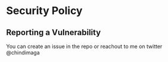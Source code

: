 # Security Policy


## Reporting a Vulnerability

You can create an issue in the repo or reachout to me on twitter @chindimaga
